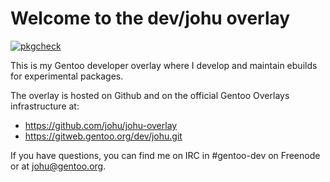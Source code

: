 # Welcome to the dev/johu overlay

[![pkgcheck](https://github.com/johu/johu-overlay/actions/workflows/pkgcheck.yml/badge.svg)](https://github.com/johu/johu-overlay/actions?query=workflow%3Apkgcheck)

This is my Gentoo developer overlay where I develop and maintain ebuilds for
experimental packages.

The overlay is hosted on Github and on the official Gentoo Overlays
infrastructure at:

- <https://github.com/johu/johu-overlay>
- <https://gitweb.gentoo.org/dev/johu.git>

If you have questions, you can find me on IRC in #gentoo-dev on Freenode or at
[johu@gentoo.org](mailto:johu@gentoo.org).
